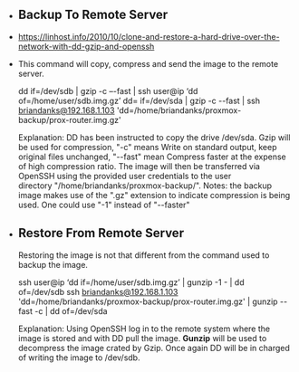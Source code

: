 - ## Backup To Remote Server
- https://linhost.info/2010/10/clone-and-restore-a-hard-drive-over-the-network-with-dd-gzip-and-openssh
- This command will copy, compress and send the image to the remote server.
  
  dd if=/dev/sdb | gzip -c –-fast | ssh user@ip ‘dd of=/home/user/sdb.img.gz’
  dd= if=/dev/sda | gzip -c --fast | ssh briandanks@192.168.1.103 'dd=/home/briandanks/proxmox-backup/prox-router.img.gz'
  
  Explanation: DD has been instructed to copy the drive /dev/sda. Gzip will be used for compression, "-c" means Write on standard output, keep original files unchanged, "--fast" mean Compress faster at the expense of high compression ratio. The image will then be transferred via OpenSSH using the provided user credentials to the user directory "/home/briandanks/proxmox-backup/".
  Notes: the backup image makes use of the ".gz" extension to indicate compression is being used. One could use "-1" instead of "--faster"
- ## Restore From Remote Server
  Restoring the image is not that different from the command used to backup the image.
  
  ssh user@ip ‘dd if=/home/user/sdb.img.gz’ | gunzip -1 - | dd of=/dev/sdb
  ssh briandanks@192.168.1.103 'dd=/home/briandanks/proxmox-backup/prox-router.img.gz' | gunzip --fast -c | dd of=/dev/sda
  
  Explanation: Using OpenSSH log in to the remote system where the image is stored and with DD pull the image. **Gunzip** will be used to decompress the image crated by Gzip. Once again DD will be in charged of writing the image to /dev/sdb.